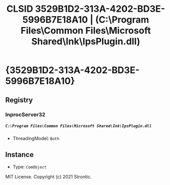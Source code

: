 ﻿---
title: "CLSID 3529B1D2-313A-4202-BD3E-5996B7E18A10 | (C:\\Program Files\\Common Files\\Microsoft Shared\\Ink\\IpsPlugin.dll)"
excerpt: What is COM-Object CLSID 3529B1D2-313A-4202-BD3E-5996B7E18A10?
---

# {3529B1D2-313A-4202-BD3E-5996B7E18A10}


## Registry


### InprocServer32

##### `C:\Program Files\Common Files\Microsoft Shared\Ink\IpsPlugin.dll`
* ThreadingModel: `Both`

## Instance

* Type: `ComObject`

MIT License. Copyright (c) 2021 Strontic.


